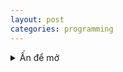 ```yaml
---
layout: post
categories: programming
---
```


<details>
  <summary>Ấn để mở</summary>
  
  ```ruby
  require 'redcarpet'
  markdown = Redcarpet.new("Hello World!")
  puts markdown.to_html
  ```
</details>

